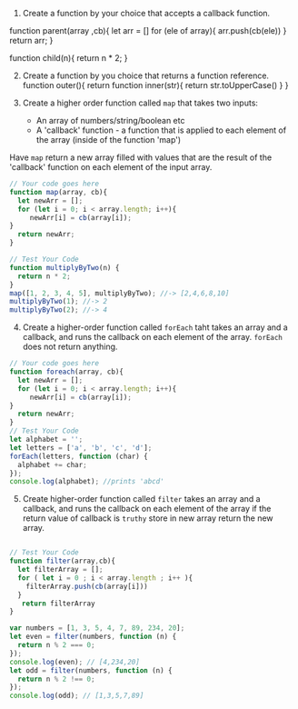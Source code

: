 1. Create a function by your choice that accepts a callback function.

function parent(array ,cb){ 
  let arr = [] 
  for (ele of array){
      arr.push(cb(ele)) 
    }
  return arr;
  }

function child(n){ 
  return n * 2; 
  }

2. Create a function by you choice that returns a function reference.
function outer(){
   return function inner(str){
     return str.toUpperCase() 
    }
  }

3. Create a higher order function called `map` that takes two inputs:
   - An array of numbers/string/boolean etc
   - A 'callback' function - a function that is applied to each element of the array (inside of the function 'map')

Have `map` return a new array filled with values that are the result of the 'callback' function on each element of the input array.

```js
// Your code goes here
function map(array, cb){
  let newArr = [];
  for (let i = 0; i < array.length; i++){
     newArr[i] = cb(array[i]);     
}
  return newArr;
}

// Test Your Code
function multiplyByTwo(n) {
  return n * 2;
}
map([1, 2, 3, 4, 5], multiplyByTwo); //-> [2,4,6,8,10]
multiplyByTwo(1); //-> 2
multiplyByTwo(2); //-> 4
```

4. Create a higher-order function called `forEach` taht takes an array and a callback, and runs the callback on each element of the array. `forEach` does not return anything.

```js
// Your code goes here
function foreach(array, cb){
  let newArr = [];
  for (let i = 0; i < array.length; i++){
     newArr[i] = cb(array[i]);     
}
  return newArr;
}
// Test Your Code
let alphabet = '';
let letters = ['a', 'b', 'c', 'd'];
forEach(letters, function (char) {
  alphabet += char;
});
console.log(alphabet); //prints 'abcd'
```

5. Create higher-order function called `filter` takes an array and a callback, and runs the callback on each element of the array if the return value of callback is `truthy` store in new array return the new array.

```js

// Test Your Code
function filter(array,cb){
  let filterArray = [];
  for ( let i = 0 ; i < array.length ; i++ ){
    filterArray.push(cb(array[i]))
  }
   return filterArray
}

var numbers = [1, 3, 5, 4, 7, 89, 234, 20];
let even = filter(numbers, function (n) {
  return n % 2 === 0;
});
console.log(even); // [4,234,20]
let odd = filter(numbers, function (n) {
  return n % 2 !== 0;
});
console.log(odd); // [1,3,5,7,89]
```

